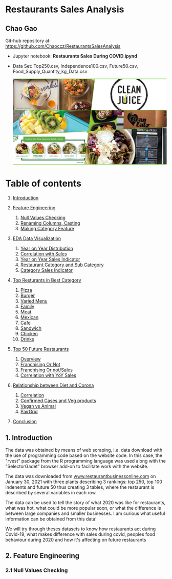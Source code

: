 # Restaurants Sales Analysis

## Chao Gao

Git-hub repository at: 
https://github.com/Chaoccz/RestaurantsSalesAnalysis

- Jupyter notebook: **Restaurants Sales During COVID.ipynd**
- Data Set: Top250.csv, Independence100.csv, Future50.csv, Food_Supply_Quantity_kg_Data.csv

  ![28](images/28.png)

# Table of contents
1. [Introduction](#introduction)

2. [Feature Engineering](#sec2)
     1. [Null Values Checking](#sec2p1)
     2. [Renaming Columns, Casting](#sec2p2)
     3. [Making Category Feature](#sec2p3)

3. [EDA Data Visualization](#sec3)
     1. [Year on Year Distribution](#sec3p1)
     2. [Correlation with Sales](#sec3p2)
     3. [Year on Year Sales Indicator](#sec3p3)
     4. [Restaurant Category and Sub Category](#sec3p4)
     5. [Category Sales Indicator](#sec3p5)

4. [Top Resturants in Best Category](#sec4)
     1. [Pizza](#sec4p1)
     2. [Burger](#sec4p2)
     3. [Varied Menu](#sec4p3)
     4. [Family](#sec4p4)
     5. [Meat](#sec4p5)
     6. [Mexican](#sec4p6)
     7. [Cafe](#sec4p7)
     8. [Sandwich](#sec4p8)
     9. [Chicken](#sec4p9)
     10. [Drinks](#sec4p10)

5. [Top 50 Future Restaurants](#sec5)
     1. [Overview](#sec5p1)
     2. [Franchising Or Not](#sec5p2)
     3. [Franchising Or not/Sales](#sec5p3)
     4. [Correlation with YoY Sales](#sec5p4)

6. [Relationship between Diet and Corona](#sec6)
     1. [Correlation](#sec6p1)
     2. [Confirmed Cases and Veg products](#sec6p2)
     3. [Vegan vs Animal](#sec6p3)
     4. [PairGrid](#sec6p4)

7. [Conclusion](#sec7)

## 1. Introduction <a name = 'introduction'></a>
The data was obtained by means of web scraping, i.e. data download with the use of programming code based on the website code. In this case, the "rvest" package from the R programming language was used along with the "SelectorGadet" browser add-on to facilitate work with the website.

The data was downloaded from www.restaurantbusinessonline.com on January 30, 2021 with three plants describing 3 rankings: top 250, top 100 indenents and future 50 thus creating 3 tables, where the restaurant is described by several variables in each row.

The data can be used to tell the story of what 2020 was like for restaurants, what was hot, what could be more popular soon, or what the difference is between large companies and smaller businesses. I am curious what useful information can be obtained from this data!

We will try through theses datasets to know how restaurants act during Covid-19, what makes difference with sales during covid, peoples food behaviour during 2020 and how it's affecting on future restaurants

## 2. Feature Engineering <a name = 'sec2'></a>
### 2.1 Null Values Checking <a name = 'sec2p1'></a>
